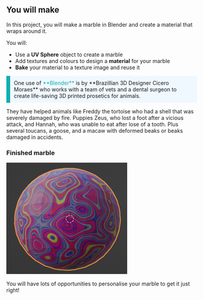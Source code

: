## You will make

In this project, you will make a marble in Blender and create a material that wraps around it.

You will:
+ Use a **UV Sphere** object to create a marble
+ Add textures and colours to design a **material** for your marble
+ **Bake** your material to a texture image and reuse it

<p style="border-left: solid; border-width:10px; border-color: #0faeb0; background-color: aliceblue; padding: 10px;">
One use of <span style="color: #0faeb0">**Blender**</span> is by **Brazillian 3D Designer Cicero Moraes** who works with a team of vets and a dental surgeon to create life-saving 3D printed prosetics for animals. 

They have helped animals like Freddy the tortoise who had a shell that was severely damaged by fire. Puppies Zeus, who lost a foot after a vicious attack, and Hannah, who was unable to eat after lose of a tooth. Plus several toucans, a goose, and a macaw with deformed beaks or beaks damaged in accidents. 
</p>

### Finished marble

![A finished marble in Blender.](images/step4-output.png)

You will have lots of opportunities to personalise your marble to get it just right!

